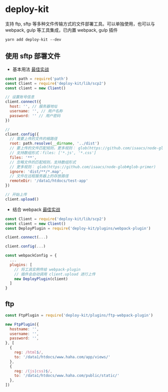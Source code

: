 # deploy-kit

支持 ftp, sftp 等多种文件传输方式的文件部署工具。可以单独使用，也可以与 webpack, gulp 等工具集成，已内置 webpack, gulp 插件

```
yarn add deploy-kit --dev
```

## 使用 sftp 部署文件

* 基本用法 [最佳实战](./examples/basic)

```js
const path = require('path')
const Client = require('deploy-kit/lib/scp2')
const client = new Client()

// 设置账号信息
client.connect({
  host: '', // 服务器地址
  username: '', // 用户名称
  password: '' // 用户密码
})

//
client.config({
  // 需要上传的文件的根路径
  root: path.resolve(__dirname, '../dist')
  // 要上传的文件匹配规则，更多规则： glob(https://github.com/isaacs/node-glob#glob-primer)
  // 支持数组形式：files: ['*.js', '*.css']
  files: '**',
  // 忽略文件的匹配规则，支持数组形式
  // 更多规则： glob(https://github.com/isaacs/node-glob#glob-primer)
  ignore: 'dist/**/*.map',
  // 文件在远程服务器上的存放路径
  remoteDir: '/data1/htdocs/test-app'
})

// 开始上传
client.upload()
```

* 结合 webpack [最佳实战](./examples/webpack)

```js
const Client = require('deploy-kit/lib/scp2')
const client = new Client()
const DeployPlugin = require('deploy-kit/plugins/webpack-plugin')

client.connect(...)

client.config(...)

const webpackConfig = {
  ...
  plugins: [
    // 将工具实例传给 webpack-plugin
    // 插件会自动调用 client.upload 进行上传
    new DeployPlugin(client)
  ]
}
```

## ftp

```js
const FtpPlugin = require('deploy-kit/plugins/ftp-webpack-plugin')

new FtpPlugin({
  hostname: '',
  username: '',
  password: '',
}, [
  {
    reg: /html$/,
    to: '/data1/htdocs/www.haha.com/app/views/'
  },
  {
    reg: /(js|css)$/,
    to: '/data1/htdocs/www.haha.com/public/static/'
  },
])
```

